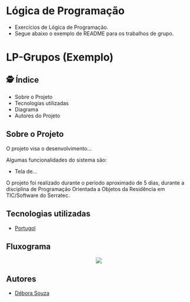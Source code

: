 # Lógica de Programação
- Exercícios de Lógica de Programação.
- Segue abaixo o exemplo de README para os trabalhos de grupo.

# LP-Grupos (Exemplo)
 ## :detective: Índice

* Sobre o Projeto
* Tecnologias utilizadas
* Diagrama
* Autores do Projeto

## Sobre o Projeto
O projeto visa o desenvolvimento...
	
Algumas funcionalidades do sistema são:
* Tela de...

O projeto foi realizado durante o período aproximado de 5 dias, durante a disciplina de Programação Orientada a Objetos da Residência em TIC/Software do Serratec.

##  Tecnologias utilizadas
- [Portugol](https://univali-lite.github.io/Portugol-Studio/)

##  Fluxograma

<div align="center">

<img src="Poo-G4. logico.png">

</div>

## Autores

- [Débora Souza](https://github.com/debysouza)

